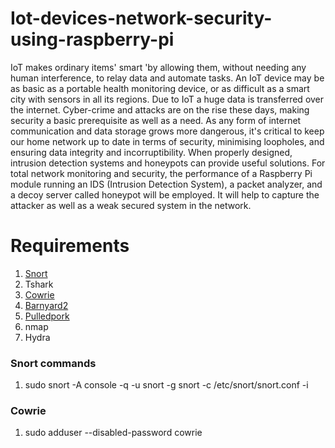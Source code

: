 # Iot-devices-network-security-using-raspberry-pi
IoT makes ordinary items' smart 'by allowing them, without needing any human
interference, to relay data and automate tasks. An IoT device may be as basic as a portable
health monitoring device, or as difficult as a smart city with sensors in all its regions. Due
to IoT a huge data is transferred over the internet. Cyber-crime and attacks are on the rise
these days, making security a basic prerequisite as well as a need. As any form of internet
communication and data storage grows more dangerous, it's critical to keep our home
network up to date in terms of security, minimising loopholes, and ensuring data integrity
and incorruptibility. When properly designed, intrusion detection systems and honeypots
can provide useful solutions. For total network monitoring and security, the performance
of a Raspberry Pi module running an IDS (Intrusion Detection System), a packet analyzer,
and a decoy server called honeypot will be employed. It will help to capture the attacker as
well as a weak secured system in the network.


# Requirements
1. [Snort](https://www.snort.org/downloads) 
2. Tshark 
3. [Cowrie](https://github.com/cowrie/cowrie) 
4. [Barnyard2](https://github.com/firnsy/barnyard2)
5. [Pulledpork](https://github.com/shirkdog/pulledpork)
6. nmap
7. Hydra

### Snort commands
1. sudo snort -A console -q -u snort -g snort -c /etc/snort/snort.conf -i <interface>

### Cowrie
1.  sudo adduser --disabled-password cowrie
